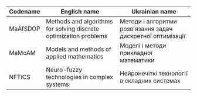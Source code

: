 | Codename | English name                                                      | Ukrainian name                                              |
| -------- | ----------------------------------------------------------------- | ----------------------------------------------------------- |
| MaAfSDOP | Methods and algorithms for solving discrete optimization problems | Методи і алгоритми розв'язання задач дискретної оптимізації |
| MaMoAM   | Models and methods of applied mathematics                         | Моделі і методи прикладної математики                       |
| NFTiCS   | Neuro-fuzzy technologies in complex systems                       | Нейронечіткі технології в складних системах                 |
